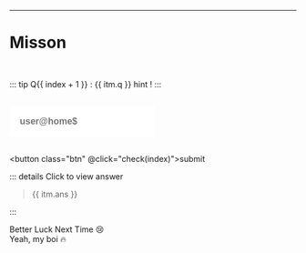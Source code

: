 <style>
.btn {
  background-color: #323232;
  padding: 1em;
  font-weight: bolder;
  letter-spacing: .3em;
  text-transform: uppercase;
}
.inp::placeholder {
  color: snowshite;
  opacity: 1; 
}
.inp{
	border: 2px dotted white;
	font-size: 1rem;
	padding: 1rem;
	margin-top: 1rem;
	margin-bottom: 1rem;
	font-weight: bolder;
}
	
</style>

<script setup>
import { ref } from 'vue'

let data = [{
	q:"List dir in current path",
	ans:"ls",
	passed:null
},{	
	q:"Display file 'sample.txt' !",
	ans:"cat sample.txt",
	passed:null
},{
	q:"Command to show current path !",
	ans:"pwd",
	passed:null
	}]

const inp = ref("")
let pass = ref("-")
let check = (index) => {
	let ans = data[index]
	// console.log(ans[0].ans)
	if(inp.value == ans.ans){ans.passed = 'pass'}else{ans.passed = 'fail'}
	// (inp.value == ans[0].ans)? pass.value = 'pass' : pass.value = 'fail' ;
	inp.value = ""; // clear input
}

</script>

---

# Misson

<div v-for="(itm,index) in data">
<div style="margin-top: 3rem;">
	
::: tip Q{{ index + 1 }} : {{ itm.q  }}
hint !
:::

<input class="inp" placeholder="user@home$" v-model="inp" />

<button class="btn" @click="check(index)">submit</button>

::: details Click to view answer

> {{ itm.ans }}

:::

<div v-if="itm.passed == 'fail'">
	Better Luck Next Time 😢
</div>
<div v-if="itm.passed == 'pass'">
	Yeah, my boi 🔥
</div>

</div>
</div>
